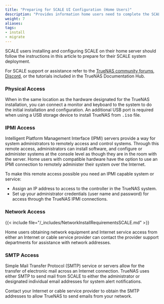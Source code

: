 ```yaml
---
title: "Preparing for SCALE UI Configuration (Home Users)"
description: "Provides information home users need to complete the SCALE configuration using the SCALE UI."
weight: 7
aliases:
tags:
- install
- migrate
---
```


SCALE users installing and configuring SCALE on their home server should follow the instructions in this article to prepare for their SCALE system deployment.

For SCALE support or assistance refer to the [TrueNAS community forums](https://www.truenas.com/community/), [Discord](https://discord.com/invite/Q3St5fPETd), or the tutorials included in the TrueNAS Documentation Hub.

### Physical Access

When in the same location as the hardware designated for the TrueNAS installation, you can connect a monitor and keyboard to the system to do the initial installation and configuration.
An additional USB port is required when using a USB storage device to install TrueNAS from <kbd>.iso</kbd> file.

### IPMI Access

Intelligent Platform Management Interface (IPMI) servers provide a way for system administrators to remotely access and control systems.
Through this remote access, administrators can install software, and configure or administer systems at the console level as though they are in the room with the server.
Home users with compatible hardware have the option to use an IPMI connection to remotely administer their system over the Internet.

To make this remote access possible you need an IPMI capable system or service:

* Assign an IP address to access to the controller in the TrueNAS system.
* Set up your administrator credentials (user name and password) for access through the TrueNAS IPMI connections.

### Network Access

{{< include file="/_includes/NetworkInstallRequirementsSCALE.md" >}}

Home users obtaining network equipment and Internet service access from either an Internet or cable service provider can contact the provider support departments for assistance with network addresses.

### SMTP Access

Simple Mail Transfer Protocol (SMTP) service or servers allow for the transfer of electronic mail across an Internet connection.
TrueNAS uses either SMTP to send mail from SCALE to either the administrator or designated individual email addresses for system alert notifications.

Contact your Internet or cable service provider to obtain the SMTP addresses to allow TrueNAS to send emails from your network.
